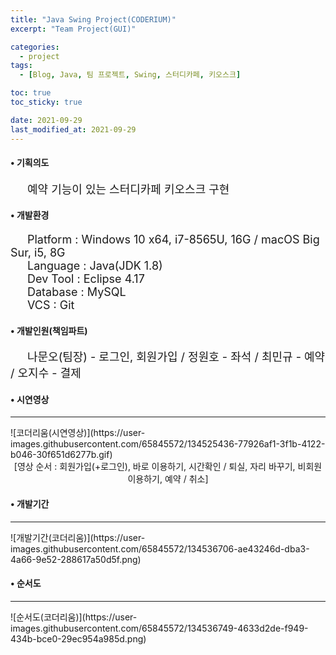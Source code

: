 ```yaml
---
title: "Java Swing Project(CODERIUM)"
excerpt: "Team Project(GUI)"

categories:
  - project
tags:
  - [Blog, Java, 팀 프로젝트, Swing, 스터디카페, 키오스크]

toc: true
toc_sticky: true

date: 2021-09-29
last_modified_at: 2021-09-29
---
```


#### • 기획의도
<p style="font-size:18px;">&emsp;&ensp;예약 기능이 있는 스터디카페 키오스크 구현</p>

#### • 개발환경
<p style="font-size:18px;">
&emsp;&ensp;Platform : Windows 10 x64, i7-8565U, 16G / macOS Big Sur, i5, 8G<br>
&emsp;&ensp;Language : Java(JDK 1.8)<br>
&emsp;&ensp;Dev Tool : Eclipse 4.17<br>
&emsp;&ensp;Database : MySQL<br>
&emsp;&ensp;VCS : Git</p>

#### • 개발인원(책임파트)
<p style="font-size:18px;">&emsp;&ensp;나문오(팀장) - 로그인, 회원가입 / 정원호 - 좌석 / 최민규 - 예약 / 오지수 - 결제</p>

#### • 시연영상
<hr>
![코더리움(시연영상)](https://user-images.githubusercontent.com/65845572/134525436-77926af1-3f1b-4122-b046-30f651d6277b.gif)
<div align="center">[영상 순서 : 회원가입(+로그인), 바로 이용하기, 시간확인 / 퇴실, 자리 바꾸기, 비회원 이용하기, 예약 / 취소]</div>

#### • 개발기간
<hr>
![개발기간(코더리움)](https://user-images.githubusercontent.com/65845572/134536706-ae43246d-dba3-4a66-9e52-288617a50d5f.png)

#### • 순서도
<hr>
![순서도(코더리움)](https://user-images.githubusercontent.com/65845572/134536749-4633d2de-f949-434b-bce0-29ec954a985d.png)
